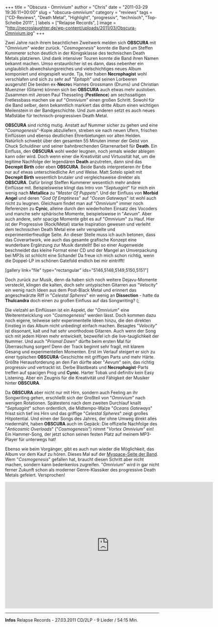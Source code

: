 +++
title = "Obscura - Omnivium"
author = "Chris"
date = "2011-03-29 19:36:11+00:00"
slug = "obscura-omnivium"
category = "reviews"
tags = ["CD-Reviews", "Death Metal", "Highlight", "progressiv", "technisch", "Top-Scheibe 2011", ]
labels = ["Relapse Records", ]
image = "http://necroslaughter.de/wp-content/uploads/2011/03/Obscura-Omnivium.jpg"
+++



Zwei Jahre nach ihrem beachtlichen Zweitwerk melden sich **OBSCURA** mit "_Omnivium_" wieder zurück. "_Cosmogenesis_" konnte die Band um Steffen Kummerer schon deutlich in der Königsklasse des technischen Death Metals platzieren. Und dank intensiver Touren konnte die Band ihren Namen bekannt machen. Umso erstaunlicher ist es dann, dass nebenher ein unglaublich abwechslungsreiches und vielschichtiges neues Album komponiert und eingespielt wurde. Tja, hier haben **Necrophagist** wohl verschlafen und sich zu sehr auf "_Epitaph_" und seinen Lorbeeren ausgeruht! Die beiden ex-**Necro**s Hannes Grossmann (Drums) und Christian Muenzner (Gitarre) können sich bei **OBSCURA** auch etwas mehr austoben. Zusammen mit Jeroen Paul Thesseling (**Pestilence**) am sechssaitigen Fretlessbass machen sie auf "_Omnivium_" einen großen Schritt. Sowohl für die Band selber, denn bekanntlich markiert das dritte Album einen wichtigen Meilenstein in der Bandgeschichte. Und zum anderen setzt es auch neues Maßstäbe für technisch-progressiven Death Metal.

**OBSCURA** sind richtig mutig. Anstatt auf Nummer sicher zu gehen und eine "_Cosmogenesis_"-Kopie abzuliefern, streben sie nach neuen Ufern, frischen Einflüssen und ebenso deutlichen Ehrerbietungen vor alten Helden. Natürlich schwebt über den gesamten 55 Minuten immer der Geist von Chuck Schuldiner und seiner bahnbrechenden Gitarrenarbeit für **Death**. Ein Einfluss, den **OBSCURA** wohl weder leugnen, noch jemals wieder ablegen kann oder wird. Doch wenn einer die Kreativität und Virtuosität hat, um die legitime Nachfolge der legendären **Death** anzutreten, dann sind das **Decrepit Birth** oder eben **OBSCURA**. Beide Bands interpretieren ihr Erbe nur auf etwas unterschiedliche Art und Weise. Matt Sotelo spielt mit **Decrepit Birth** wesentlich brutaler und vergleichsweise direkter als **OBSCURA**. Dafür bringt Steffen Kummerer wesentlich mehr andere Einflüsse mit. Beispielsweise klingt das Intro von "_Septuagint_" für mich ein wenig nach **Metallica** zu "_Master Of Puppets_". Und der Einfluss von **Morbid Angel** und deren "_God Of Emptiness_" auf "_Ocean Gateways_" ist wohl auch nicht zu leugnen. Gleichsam findet man auf "_Omnivium_" immer noch Referenzen zu **Cynic**, alleine durch den wiederholten Einsatz des Vocoders und manche sehr sphärische Momente, beispielsweise in "_Aevum_". Aber auch andere, sehr spacige Momente gibt es auf "_Omnivium_" zu Hauf. Hier ist der Progressive (Rock/Metal) starke Inspiration gewesen und verleiht dem technischen Death Metal eine sehr verspielte und experimentierfreudige Seite.
An dieser Stelle muss ich auch betonen, dass das Coverartwork, wie auch das gesamte grafische Konzept eine wunderbare Ergänzung zur Musik darstellt! Bei so einer Augenweide beschneidet das kleine Format einer CD und der Mangel an Umverpackung bei MP3s ist schlicht eine Schande! Da freue ich mich schon richtig, wenn die Doppel-LP im schönen Gatefold endlich bei mir eintrifft!

[gallery link="file" type="rectangular" ids="5146,5148,5149,5150,5151"]

Doch zurück zur Musik, denn da haben sich noch weitere Dejavu-Momente versteckt, klingen die kalten, doch sehr untypischen Gitarren aus "Velocity" ein wenig nach Ideen aus dem Post-Black Metal und erinnert das angeschwärzte Riff in "_Celestal Spheres_" ein wenig an **Dissection** - hatte da **Thulcandra** doch einen zu großen Einfluss auf das Songwriting? (;

Die vielzahl an Einflüssen ist ein Aspekt, der "_Omnivium_" eine Weiterentwicklung von "_Cosmogenesis_" werden lässt. Doch kommen dazu noch eigene, teilweise sehr experimentelle Ideen hinzu, die den direkten Einstieg in das Album nicht unbedingt einfach machen. Besagtes "_Velocity_" ist dissonant, kalt und hat sehr unorthodoxe Gitarren. Auch wenn der Song sich mit jedem Hören mehr entwickelt, bezweifel ich die live-tauglichkeit der Nummer. Und auch "_Prismal Dawn_" dürfte beim ersten Mal für Überraschung sorgen! Denn der Track beginnt sehr fragil, mit klarem Gesang und experimentellen Momenten. Erst im Verlauf steigert er sich zu einer typischen **OBSCURA**-Geschichte mit griffigen Parts und mehr Härte. Größte Herausforderung an den Fan dürfte aber "_Aevum_" sein, das richtig progressiv und vertrackt ist. Derbe Blastbeats und **Necrophagist**-Parts treffen auf spacigen Prog und **Cynic**. Harter Tobak und definitiv kein Easy Listening. Aber ein Zeugnis für die Kreativität und Fähigkeit der Musiker hinter **OBSCURA**.

Da **OBSCURA** aber nicht nur mit Hirn, sondern auch Feeling an ihr Songwriting gehen, erschließt sich der Großteil von "_Omnivium_" nach wenigen Rotationen. Spätestens nach dem zweiten Durchlauf knallt "_Septuagint_" schon ordentlich, die Midtempo-Walze "_Oceans Gateways_" frisst sich tief ins Hirn und das griffige "_Celestal Spheres_" zeigt großes Hitpotential. Und einen der Songs des Jahres, der ohne Umweg direkt alles niedermäht, haben **OBSCURA** auch im Gepäck: Die offizielle Nachfolge des "_Anticosmic Overloads_" ("_Cosmogenesis_") nimmt "_Vortex Omnivium_" ein! Ein Hammer-Song, der jetzt schon seinen festen Platz auf meinem MP3-Player für unterwegs hat!

Ebenso wie beim Vorgänger, gibt es auch nun wieder die Möglichkeit, das Album vor dem Kauf zu hören. Dieses Mal auf der <a href="http://www.myspace.com/realmofobscura">Myspace-Seite der Band</a>. Wem "_Cosmogenesis_" gefallen hat, braucht diesen Schritt aber nicht machen, sondern kann bedenkenlos zugreifen. "_Omnivium_" wird in gar nicht ferner Zukunft schon als moderner Genre-Klassiker des progressive Death Metals gefeiert. Versprochen!



<iframe allowfullscreen="allowfullscreen" frameborder="0" height="413" src="http://www.youtube.com/embed/K9gQJUAuZ8I" title="YouTube video player" width="680"></iframe>



---
**Infos**
Relapse Records - 27.03.2011
CD/2LP - 9 Lieder / 54:15 Min.
